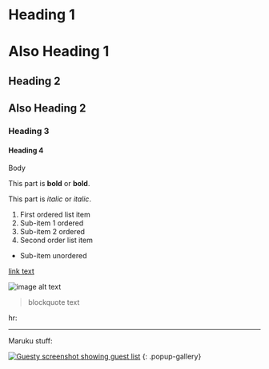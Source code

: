 Heading 1
=========

# Also Heading 1

Heading 2
---------

## Also Heading 2

### Heading 3

#### Heading 4

Body

This part is **bold** or __bold__.

This part is _italic_ or *italic*.

1. First ordered list item
  1. Sub-item 1 ordered
  1. Sub-item 2 ordered
1. Second order list item
  * Sub-item unordered

[link text](https://chrisgurney.ca/ "Chris Gurney's Portfolio")

![image alt text](images/about/about-vic20.jpg)

> blockquote text

hr:

---

Maruku stuff:

[![Guesty screenshot showing guest list](images/portfolio/guesty.jpg)](images/portfolio/guesty.jpg)
{: .popup-gallery}